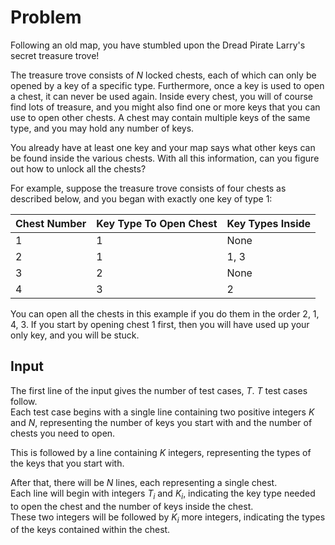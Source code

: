 # Problem

Following an old map, you have stumbled upon the Dread Pirate Larry's secret treasure trove!

The treasure trove consists of $N$ locked chests, each of which can only be opened by a key of a specific type. Furthermore, once a key is used to open a chest, it can never be used again. Inside every chest, you will of course find lots of treasure, and you might also find one or more keys that you can use to open other chests. A chest may contain multiple keys of the same type, and you may hold any number of keys.

You already have at least one key and your map says what other keys can be found inside the various chests. With all this information, can you figure out how to unlock all the chests?

For example, suppose the treasure trove consists of four chests as described below, and you began with exactly one key of type $1$:

|Chest Number  |  Key Type To Open Chest  |  Key Types Inside   |
|--------------|--------------------------|------------------   |
|1             |  1                       |  None               |
|2             |  1                       |  1, 3               |
|3             |  2                       |  None               |
|4             |  3                       |  2                  |

You can open all the chests in this example if you do them in the order 2, 1, 4, 3. If you start by opening chest $1$ first, then you will have used up your only key, and you will be stuck.

## Input

The first line of the input gives the number of test cases, $T$. $T$ test cases follow.  
Each test case begins with a single line containing two positive integers $K$ and $N$, representing the number of keys you start with and the number of chests you need to open.

This is followed by a line containing $K$ integers, representing the types of the keys that you start with.

After that, there will be $N$ lines, each representing a single chest.  
Each line will begin with integers $T_i$ and $K_i$, indicating the key type needed to open the chest and the number of keys inside the chest.  
These two integers will be followed by $K_i$ more integers, indicating the types of the keys contained within the chest.
